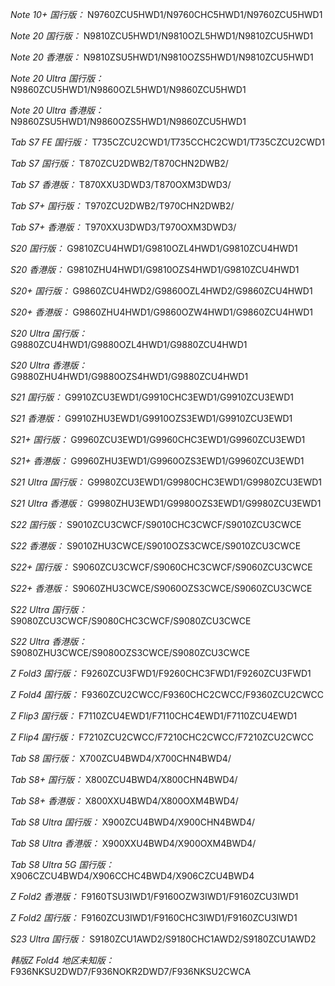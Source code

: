 *Note 10+ 国行版：*
N9760ZCU5HWD1/N9760CHC5HWD1/N9760ZCU5HWD1

*Note 20 国行版：*
N9810ZCU5HWD1/N9810OZL5HWD1/N9810ZCU5HWD1

*Note 20 香港版：*
N9810ZSU5HWD1/N9810OZS5HWD1/N9810ZCU5HWD1

*Note 20 Ultra 国行版：*
N9860ZCU5HWD1/N9860OZL5HWD1/N9860ZCU5HWD1

*Note 20 Ultra 香港版：*
N9860ZSU5HWD1/N9860OZS5HWD1/N9860ZCU5HWD1

*Tab S7 FE 国行版：*
T735CZCU2CWD1/T735CCHC2CWD1/T735CZCU2CWD1

*Tab S7 国行版：*
T870ZCU2DWB2/T870CHN2DWB2/

*Tab S7 香港版：*
T870XXU3DWD3/T870OXM3DWD3/

*Tab S7+ 国行版：*
T970ZCU2DWB2/T970CHN2DWB2/

*Tab S7+ 香港版：*
T970XXU3DWD3/T970OXM3DWD3/

*S20 国行版：*
G9810ZCU4HWD1/G9810OZL4HWD1/G9810ZCU4HWD1

*S20 香港版：*
G9810ZHU4HWD1/G9810OZS4HWD1/G9810ZCU4HWD1

*S20+ 国行版：*
G9860ZCU4HWD2/G9860OZL4HWD2/G9860ZCU4HWD1

*S20+ 香港版：*
G9860ZHU4HWD1/G9860OZW4HWD1/G9860ZCU4HWD1

*S20 Ultra 国行版：*
G9880ZCU4HWD1/G9880OZL4HWD1/G9880ZCU4HWD1

*S20 Ultra 香港版：*
G9880ZHU4HWD1/G9880OZS4HWD1/G9880ZCU4HWD1

*S21 国行版：*
G9910ZCU3EWD1/G9910CHC3EWD1/G9910ZCU3EWD1

*S21 香港版：*
G9910ZHU3EWD1/G9910OZS3EWD1/G9910ZCU3EWD1

*S21+ 国行版：*
G9960ZCU3EWD1/G9960CHC3EWD1/G9960ZCU3EWD1

*S21+ 香港版：*
G9960ZHU3EWD1/G9960OZS3EWD1/G9960ZCU3EWD1

*S21 Ultra 国行版：*
G9980ZCU3EWD1/G9980CHC3EWD1/G9980ZCU3EWD1

*S21 Ultra 香港版：*
G9980ZHU3EWD1/G9980OZS3EWD1/G9980ZCU3EWD1

*S22 国行版：*
S9010ZCU3CWCF/S9010CHC3CWCF/S9010ZCU3CWCE

*S22 香港版：*
S9010ZHU3CWCE/S9010OZS3CWCE/S9010ZCU3CWCE

*S22+ 国行版：*
S9060ZCU3CWCF/S9060CHC3CWCF/S9060ZCU3CWCE

*S22+ 香港版：*
S9060ZHU3CWCE/S9060OZS3CWCE/S9060ZCU3CWCE

*S22 Ultra 国行版：*
S9080ZCU3CWCF/S9080CHC3CWCF/S9080ZCU3CWCE

*S22 Ultra 香港版：*
S9080ZHU3CWCE/S9080OZS3CWCE/S9080ZCU3CWCE

*Z Fold3 国行版：*
F9260ZCU3FWD1/F9260CHC3FWD1/F9260ZCU3FWD1

*Z Fold4 国行版：*
F9360ZCU2CWCC/F9360CHC2CWCC/F9360ZCU2CWCC

*Z Flip3 国行版：*
F7110ZCU4EWD1/F7110CHC4EWD1/F7110ZCU4EWD1

*Z Flip4 国行版：*
F7210ZCU2CWCC/F7210CHC2CWCC/F7210ZCU2CWCC

*Tab S8 国行版：*
X700ZCU4BWD4/X700CHN4BWD4/

*Tab S8+ 国行版：*
X800ZCU4BWD4/X800CHN4BWD4/

*Tab S8+ 香港版：*
X800XXU4BWD4/X800OXM4BWD4/

*Tab S8 Ultra 国行版：*
X900ZCU4BWD4/X900CHN4BWD4/

*Tab S8 Ultra 香港版：*
X900XXU4BWD4/X900OXM4BWD4/

*Tab S8 Ultra 5G 国行版：*
X906CZCU4BWD4/X906CCHC4BWD4/X906CZCU4BWD4

*Z Fold2 香港版：*
F9160TSU3IWD1/F9160OZW3IWD1/F9160ZCU3IWD1

*Z Fold2 国行版：*
F9160ZCU3IWD1/F9160CHC3IWD1/F9160ZCU3IWD1

*S23 Ultra 国行版：*
S9180ZCU1AWD2/S9180CHC1AWD2/S9180ZCU1AWD2

*韩版Z Fold4 地区未知版：*
F936NKSU2DWD7/F936NOKR2DWD7/F936NKSU2CWCA


